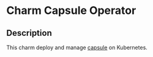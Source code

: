 # Charm Capsule Operator

## Description

This charm deploy and manage [capsule](https://github.com/clastix/capsule) on Kubernetes.
